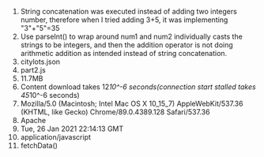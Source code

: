 1. String concatenation was executed instead of adding two integers number, therefore when I tried adding 3+5, it was implementing "3"+"5"=35
2. Use parseInt() to wrap around num1 and num2 individually casts the strings to be integers, and then the addition operator is not doing arithmetic addition as intended instead of string concatenation. 
3. citylots.json
4. part2.js
5. 11.7MB
6. Content download takes 12*10^-6 seconds(connection start stalled takes 45*10^-6 seconds)
7. Mozilla/5.0 (Macintosh; Intel Mac OS X 10_15_7) AppleWebKit/537.36 (KHTML, like Gecko) Chrome/89.0.4389.128 Safari/537.36
8. Apache
9. Tue, 26 Jan 2021 22:14:13 GMT
10. application/javascript
11. fetchData()
